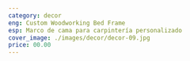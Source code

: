 ```yaml
---
category: decor
eng: Custom Woodworking Bed Frame
esp: Marco de cama para carpintería personalizado
cover_image: ./images/decor/decor-09.jpg
price: 00.00
---
```

 
